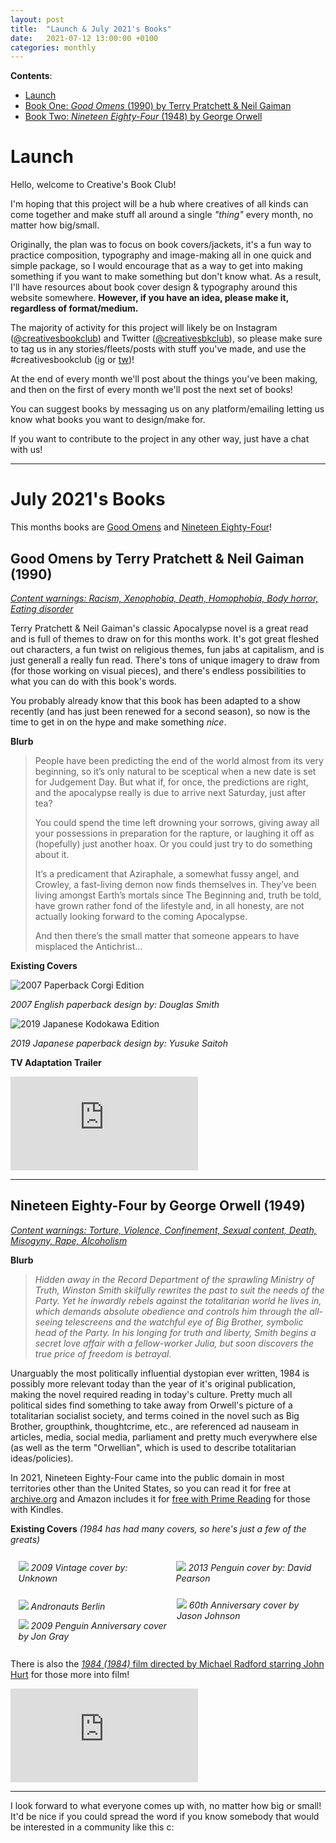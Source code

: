 ```yaml
---
layout: post
title:  "Launch & July 2021's Books"
date:   2021-07-12 13:00:00 +0100
categories: monthly 
---
```


**Contents**:
* [Launch](#launch)
* [Book One: *Good Omens* (1990) by Terry Pratchett & Neil Gaiman](#good-omens-by-terry-pratchett--neil-gaiman-1990)
* [Book Two: *Nineteen Eighty-Four* (1948) by George Orwell](#nineteen-eighty-four-by-george-orwell-1949)

# **Launch**

Hello, welcome to Creative's Book Club! 

I'm hoping that this project will be a hub where creatives of all kinds can come together and make stuff all around a single *"thing"* every month, no matter how big/small. 

Originally, the plan was to focus on book covers/jackets, it's a fun way to practice composition, typography and image-making all in one quick and simple package, so I would encourage that as a way to get into making something if you want to make something but don't know what. As a result, I'll have resources about book cover design & typography around this website somewhere. **However, if you have an idea, please make it, regardless of format/medium.**

The majority of activity for this project will likely be on Instagram ([@creativesbookclub](https://instagr.am/creativesbookclub)) and Twitter ([@creativesbkclub](https://twitter.com/creativesbkclub)), so please make sure to tag us in any stories/fleets/posts with stuff you've made, and use the #creativesbookclub ([ig](https://www.instagram.com/explore/tags/creativesbookclub/) or [tw](https://twitter.com/hashtag/CreativesBookClub))!

At the end of every month we'll post about the things you've been making, and then on the first of every month we'll post the next set of books! 

You can suggest books by messaging us on any platform/emailing letting us know what books you want to design/make for. 

If you want to contribute to the project in any other way, just have a chat with us!

********

# **July 2021's Books**

This months books are [Good Omens](#good-omens-by-terry-pratchett--neil-gaiman-1990) and [Nineteen Eighty-Four](#nineteen-eighty-four-by-george-orwell-1949)!

## **Good Omens by Terry Pratchett & Neil Gaiman (1990)**

[*Content warnings: Racism, Xenophobia, Death, Homophobia, Body horror, Eating disorder*](https://app.thestorygraph.com/books/7c0ed7bb-5527-44eb-a5b7-1d32151ed977/content_warnings)

Terry Pratchett & Neil Gaiman's classic Apocalypse novel is a great read and is full of themes to draw on for this months work. It's got great fleshed out characters, a fun twist on religious themes, fun jabs at capitalism, and is just generall a really fun read. There's tons of unique imagery to draw from (for those working on visual pieces), and there's endless possibilities to what you can do with this book's words. 

You probably already know that this book has been adapted to a show recently (and has just been renewed for a second season), so now is the time to get in on the hype and make something *nice*.

**Blurb**
> People have been predicting the end of the world almost from its very beginning, so it’s only natural to be sceptical when a new date is set for Judgement Day. But what if, for once, the predictions are right, and the apocalypse really is due to arrive next Saturday, just after tea?
>
> You could spend the time left drowning your sorrows, giving away all your possessions in preparation for the rapture, or laughing it off as (hopefully) just another hoax. Or you could just try to do something about it.
>
> It’s a predicament that Aziraphale, a somewhat fussy angel, and Crowley, a fast-living demon now finds themselves in. They’ve been living amongst Earth’s mortals since The Beginning and, truth be told, have grown rather fond of the lifestyle and, in all honesty, are not actually looking forward to the coming Apocalypse.
>
> And then there’s the small matter that someone appears to have misplaced the Antichrist…

**Existing Covers**

![2007 Paperback Corgi Edition](https://pbs.twimg.com/media/D5gzNnAWwAEFpVE.jpg)

*2007 English paperback design by: Douglas Smith*

![2019 Japanese Kodokawa Edition](https://pro2-bar-s3-cdn-cf2.myportfolio.com/e1a6b2afe9af563b0056fc05da861154/d3ada260-ab3b-4765-a40f-61297aa36b3a_rw_1920.jpg?h=028250c241df915e7b3140e068845b2e)

*2019 Japanese paperback design by: Yusuke Saitoh*

**TV Adaptation Trailer**
<iframe class="youtube-embed" src="https://www.youtube.com/embed/On0RbFjh8tI" title="YouTube video player" frameborder="0" allow="accelerometer; autoplay; clipboard-write; encrypted-media; gyroscope; picture-in-picture" allowfullscreen></iframe>


********


## **Nineteen Eighty-Four by George Orwell (1949)**

[*Content warnings: Torture, Violence, Confinement, Sexual content, Death, Misogyny, Rape, Alcoholism*](https://app.thestorygraph.com/books/96f73855-48ee-44d3-9297-cd625fae83b4/content_warnings)

**Blurb**
> *Hidden away in the Record Department of the sprawling Ministry of Truth, Winston Smith skilfully rewrites the past to suit the needs of the Party. Yet he inwardly rebels against the totalitarian world he lives in, which demands absolute obedience and controls him through the all-seeing telescreens and the watchful eye of Big Brother, symbolic head of the Party. In his longing for truth and liberty, Smith begins a secret love affair with a fellow-worker Julia, but soon discovers the true price of freedom is betrayal.*

Unarguably the most politically influential dystopian ever written, 1984 is possibly more relevant today than the year of it's original publication, making the novel required reading in today's culture. Pretty much all political sides find something to take away from Orwell's picture of a totalitarian socialist society, and terms coined in the novel such as Big Brother, groupthink, thoughtcrime, etc., are referenced ad nauseam in articles, media, social media, parliament and pretty much everywhere else (as well as the term "Orwellian", which is used to describe totalitarian ideas/policies).

In 2021, Nineteen Eighty-Four came into the public domain in most territories other than the United States, so you can read it for free at [archive.org](https://archive.org/details/Orwell1984preywo) and Amazon includes it for [free with Prime Reading](https://www.amazon.co.uk/1984-AmazonClassics-George-Orwell-ebook/dp/B088H7KLCG) for those with Kindles. 

**Existing Covers** *(1984 has had many covers, so here's just a few of the greats)*
<div>
    <div style="width:45%; float:left; padding:2.5%">
        <img src="https://external-content.duckduckgo.com/iu/?u=https%3A%2F%2Fi.pinimg.com%2Foriginals%2Fa1%2F0d%2F0d%2Fa10d0dc0845408230fc5ec9db7f44023.jpg">
        <i>2009 Vintage cover by: Unknown</i>
    </div>
    <div style="width:45%; float:right; padding:2.5%">
        <img src="https://pic.cp.com.cn/images/2014/4/28/1614334875691f2e6-f.jpg"> <i>2013 Penguin cover by: David Pearson</i>
    </div>
    <div style="width:45%; float:left; padding:2.5%">
        <img src="https://external-content.duckduckgo.com/iu/?u=https%3A%2F%2Fmir-s3-cdn-cf.behance.net%2Fproject_modules%2Fdisp%2Fe31a1056007845.5609a11973240.jpg&f=1&nofb=1">
        <i>Andronauts Berlin</i>
    </div>
    <div style="width:45%; float:right; padding:2.25%;">
        <img src="https://static.wixstatic.com/media/2a34d8_7d647af009db499f9d0bb7c18a2c7c7c~mv2.jpg/v1/fill/w_740,h_1117,al_c,q_90/2a34d8_7d647af009db499f9d0bb7c18a2c7c7c~mv2.webp">
        <i>60th Anniversary cover by Jason Johnson</i>
    </div>
</div>
<div style="width:95%; padding:2.5%;">
        <img src="https://static.wixstatic.com/media/2a34d8_dec71266da5b42638c96b910c354932d~mv2.jpg/v1/fill/w_740,h_516,al_c,q_90/2a34d8_dec71266da5b42638c96b910c354932d~mv2.webp">
        <i>2009 Penguin Anniversary cover by Jon Gray</i>
</div>

There is also the [*1984 (1984)* film directed by Michael Radford starring John Hurt](https://letterboxd.com/film/nineteen-eighty-four-1984/) for those more into film!

<iframe class="youtube-embed" src="https://www.youtube.com/embed/T8BA7adK6XA" title="YouTube video player" frameborder="0" allow="accelerometer; autoplay; clipboard-write; encrypted-media; gyroscope; picture-in-picture" allowfullscreen></iframe>

*****

I look forward to what everyone comes up with, no matter how big or small! It'd be nice if you could spread the word if you know somebody that would be interested in a community like this c:
